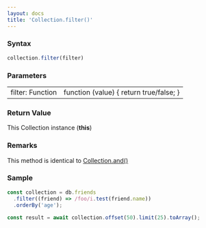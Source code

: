 ```yaml
---
layout: docs
title: 'Collection.filter()'
---
```


### Syntax

```javascript
collection.filter(filter)
```

### Parameters

<table>
<tr><td>filter: Function</td><td>function (value) { return true/false; }</td></tr>
</table>

### Return Value

This Collection instance (**this**)

### Remarks

This method is identical to [Collection.and()](/docs/Collection/Collection.and())

### Sample

```javascript
const collection = db.friends
  .filter((friend) => /foo/i.test(friend.name))
  .orderBy('age');
  
const result = await collection.offset(50).limit(25).toArray();
```
